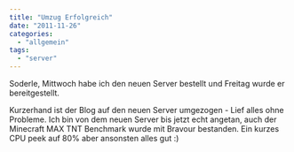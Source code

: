 ```yaml
---
title: "Umzug Erfolgreich"
date: "2011-11-26"
categories: 
  - "allgemein"
tags: 
  - "server"
---
```


Soderle, Mittwoch habe ich den neuen Server bestellt und Freitag wurde er bereitgestellt.

Kurzerhand ist der Blog auf den neuen Server umgezogen - Lief alles ohne Probleme. Ich bin von dem neuen Server bis jetzt echt angetan, auch der Minecraft MAX TNT Benchmark wurde mit Bravour bestanden. Ein kurzes CPU peek auf 80% aber ansonsten alles gut :)
